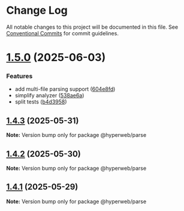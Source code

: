 # Change Log

All notable changes to this project will be documented in this file.
See [Conventional Commits](https://conventionalcommits.org) for commit guidelines.

# [1.5.0](https://github.com/hyperweb-io/hyperweb-build/compare/v1.4.3...v1.5.0) (2025-06-03)


### Features

* add multi-file parsing support ([604e8fd](https://github.com/hyperweb-io/hyperweb-build/commit/604e8fd649b775d03af141387409644b3edb602e))
* simplify analyzer ([538ae6a](https://github.com/hyperweb-io/hyperweb-build/commit/538ae6a96d126f3e4e181141bb6a5752f3f3de0f))
* split tests ([b4d3958](https://github.com/hyperweb-io/hyperweb-build/commit/b4d39589060ed61faa2e48746884286137ec345a))





## [1.4.3](https://github.com/hyperweb-io/hyperweb-build/compare/v1.4.2...v1.4.3) (2025-05-31)

**Note:** Version bump only for package @hyperweb/parse





## [1.4.2](https://github.com/hyperweb-io/hyperweb-build/compare/v1.4.1...v1.4.2) (2025-05-30)

**Note:** Version bump only for package @hyperweb/parse





## [1.4.1](https://github.com/hyperweb-io/hyperweb-build/compare/v1.4.0...v1.4.1) (2025-05-29)

**Note:** Version bump only for package @hyperweb/parse
